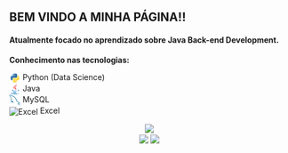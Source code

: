 ## BEM VINDO A MINHA PÁGINA!!
#### Atualmente focado no aprendizado sobre Java Back-end Development.
**Conhecimento nas tecnologias:**
  
<img align="center" alt="Python" height="20" width="max-content" src="https://raw.githubusercontent.com/devicons/devicon/master/icons/python/python-original.svg"> Python (Data Science) <br>
<img align="center" alt="Excel" height="20" width="max-content" src="https://raw.githubusercontent.com/devicons/devicon/master/icons/java/java-original.svg"> Java <br>
<img align="center" alt="MySQL" height="20" width="max-content" src="https://raw.githubusercontent.com/devicons/devicon/master/icons/mysql/mysql-original.svg"> MySQL <br>
<img align="center" alt="Excel" height="20" width="max-content" src="https://cdn-icons-png.flaticon.com/512/732/732220.png"> Excel

<div align="center">
  <a href="https://github.com/felipNS">
  <img height="200em" src="https://github-readme-stats.vercel.app/api?username=felipNS&show_icons=true&theme=dark&include_all_commits=true&count_private=true"/>
</div>

<div align="center">
  <a align="left" href="mailto:felipens0806@gmail.com" target="_blank"><img src="https://img.shields.io/badge/Gmail-D14836?style=for-the-badge&logo=gmail&logoColor=white" target="_blank"></a>
  <a align="right" href="https://www.linkedin.com/in/felipe-nunes-18253419b/" target="_blank"><img src="https://img.shields.io/badge/LinkedIn-0077B5?style=for-the-badge&logo=linkedin&logoColor=white" target="_blank"></a>
</div>
